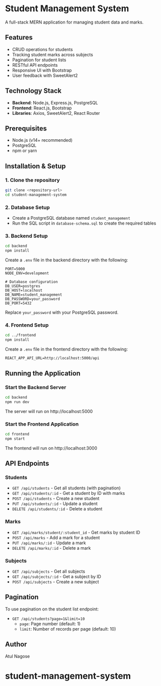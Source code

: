 # Student Management System

A full-stack MERN application for managing student data and marks.

## Features

- CRUD operations for students
- Tracking student marks across subjects
- Pagination for student lists
- RESTful API endpoints
- Responsive UI with Bootstrap
- User feedback with SweetAlert2

## Technology Stack

- **Backend**: Node.js, Express.js, PostgreSQL
- **Frontend**: React.js, Bootstrap
- **Libraries**: Axios, SweetAlert2, React Router

## Prerequisites

- Node.js (v14+ recommended)
- PostgreSQL
- npm or yarn

## Installation & Setup

### 1. Clone the repository

```bash
git clone <repository-url>
cd student-management-system
```

### 2. Database Setup

- Create a PostgreSQL database named `student_management`
- Run the SQL script in `database-schema.sql` to create the required tables

### 3. Backend Setup

```bash
cd backend
npm install
```

Create a `.env` file in the backend directory with the following:

```
PORT=5000
NODE_ENV=development

# Database configuration
DB_USER=postgres
DB_HOST=localhost
DB_NAME=student_management
DB_PASSWORD=your_password
DB_PORT=5432
```

Replace `your_password` with your PostgreSQL password.

### 4. Frontend Setup

```bash
cd ../frontend
npm install
```

Create a `.env` file in the frontend directory with the following:

```
REACT_APP_API_URL=http://localhost:5000/api
```

## Running the Application

### Start the Backend Server

```bash
cd backend
npm run dev
```

The server will run on http://localhost:5000

### Start the Frontend Application

```bash
cd frontend
npm start
```

The frontend will run on http://localhost:3000

## API Endpoints

### Students

- `GET /api/students` - Get all students (with pagination)
- `GET /api/students/:id` - Get a student by ID with marks
- `POST /api/students` - Create a new student
- `PUT /api/students/:id` - Update a student
- `DELETE /api/students/:id` - Delete a student

### Marks

- `GET /api/marks/student/:student_id` - Get marks by student ID
- `POST /api/marks` - Add a mark for a student
- `PUT /api/marks/:id` - Update a mark
- `DELETE /api/marks/:id` - Delete a mark

### Subjects

- `GET /api/subjects` - Get all subjects
- `GET /api/subjects/:id` - Get a subject by ID
- `POST /api/subjects` - Create a new subject

## Pagination

To use pagination on the student list endpoint:

- `GET /api/students?page=1&limit=10`
  - `page`: Page number (default: 1)
  - `limit`: Number of records per page (default: 10)

## Author

Atul Nagose
# student-management-system
